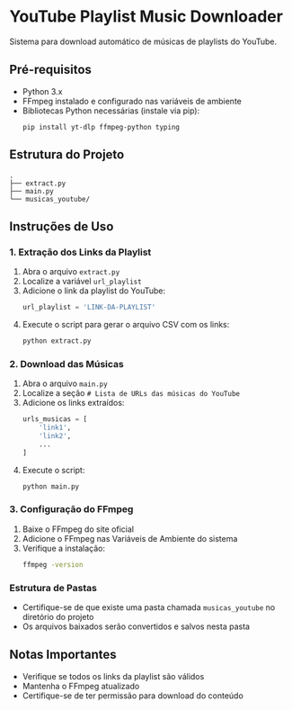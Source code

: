 # YouTube Playlist Music Downloader

Sistema para download automático de músicas de playlists do YouTube.

## Pré-requisitos

- Python 3.x
- FFmpeg instalado e configurado nas variáveis de ambiente
- Bibliotecas Python necessárias (instale via pip):
  ```
  pip install yt-dlp ffmpeg-python typing
  ```

## Estrutura do Projeto

```
.
├── extract.py
├── main.py
└── musicas_youtube/
```

## Instruções de Uso

### 1. Extração dos Links da Playlist

1. Abra o arquivo `extract.py`
2. Localize a variável `url_playlist`
3. Adicione o link da playlist do YouTube:
   ```python
   url_playlist = 'LINK-DA-PLAYLIST'
   ```
4. Execute o script para gerar o arquivo CSV com os links:
   ```bash
   python extract.py
   ```

### 2. Download das Músicas

1. Abra o arquivo `main.py`
2. Localize a seção `# Lista de URLs das músicas do YouTube`
3. Adicione os links extraídos:
   ```python
   urls_musicas = [
       'link1',
       'link2',
       ...
   ]
   ```
4. Execute o script:
   ```bash
   python main.py
   ```

### 3. Configuração do FFmpeg

1. Baixe o FFmpeg do site oficial
2. Adicione o FFmpeg nas Variáveis de Ambiente do sistema
3. Verifique a instalação:
   ```bash
   ffmpeg -version
   ```

### Estrutura de Pastas

- Certifique-se de que existe uma pasta chamada `musicas_youtube` no diretório do projeto
- Os arquivos baixados serão convertidos e salvos nesta pasta

## Notas Importantes

- Verifique se todos os links da playlist são válidos
- Mantenha o FFmpeg atualizado
- Certifique-se de ter permissão para download do conteúdo

